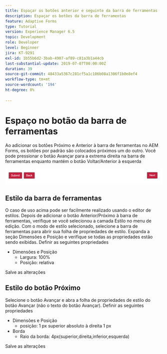 ```yaml
---
title: Espaçar os botões anterior e seguinte da barra de ferramentas
description: Espaçar os botões da barra de ferramentas
feature: Adaptive Forms
type: Tutorial
version: Experience Manager 6.5
topic: Development
role: Developer
level: Beginner
jira: KT-9291
exl-id: 1b55b6d2-3bab-4907-af89-c81a3b1a44cb
last-substantial-update: 2019-07-07T00:00:00Z
duration: 39
source-git-commit: 48433a5367c281cf5a1c106b08a1306f1b0e8ef4
workflow-type: tm+mt
source-wordcount: '194'
ht-degree: 0%

---
```


# Espaço no botão da barra de ferramentas

Ao adicionar os botões Próximo e Anterior à barra de ferramentas no AEM Forms, os botões por padrão são colocados próximos um do outro. Você pode pressionar o botão Avançar para a extrema direita na barra de ferramentas enquanto mantém o botão Voltar/Anterior à esquerda

![espaçamento da barra de ferramentas](assets/toolbar-spacing.png)


## Estilo da barra de ferramentas

O caso de uso acima pode ser facilmente realizado usando o editor de estilos. Depois de adicionar o botão Anterior/Próximo à barra de ferramentas, verifique se você selecionou a camada Estilo no menu de edição. Com o modo de estilo selecionado, selecione a barra de ferramentas para abrir sua folha de propriedades de estilo. Expanda a seção Dimensões e Posição e verifique se todas as propriedades estão sendo exibidas. Definir as seguintes propriedades
* Dimensões e Posição
   * Largura: 100%
   * Posição: relativa

Salve as alterações

## Estilo do botão Próximo

Selecione o botão Avançar e abra a folha de propriedades de estilo do botão Avançar (não o texto do botão Avançar). Definir as seguintes propriedades
* Dimensões e Posição
   * posição: 1 px superior absoluto à direita 1 px
* Borda
   * Raio da borda: 4px(superior,direita,inferior,esquerda)

Salve as alterações
